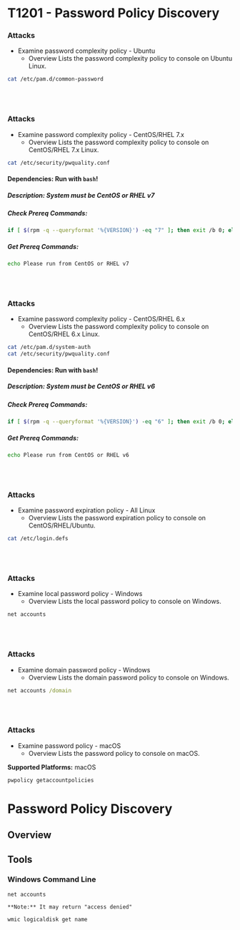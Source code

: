 <!---------------------------------------------------------------------------------
Copyright: (c) BLS OPS LLC.
This program is free software: you can redistribute it and/or modify
it under the terms of the GNU General Public License as published by
the Free Software Foundation, version 3.
This program is distributed in the hope that it will be useful,
but WITHOUT ANY WARRANTY; without even the implied warranty of
MERCHANTABILITY or FITNESS FOR A PARTICULAR PURPOSE. See the
GNU General Public License for more details.
You should have received a copy of the GNU General Public License
along with this program. If not, see <https://www.gnu.org/licenses/>.
--------------------------------------------------------------------------------->
# T1201 - Password Policy Discovery

### Attacks
* Examine password complexity policy - Ubuntu
	* Overview
Lists the password complexity policy to console on Ubuntu Linux.

```bash
cat /etc/pam.d/common-password
```

<br/>
<br/>

### Attacks
* Examine password complexity policy - CentOS/RHEL 7.x
	* Overview
Lists the password complexity policy to console on CentOS/RHEL 7.x Linux.

```bash
cat /etc/security/pwquality.conf
```

#### Dependencies:  Run with `bash`!
##### Description: System must be CentOS or RHEL v7
##### Check Prereq Commands:
```bash
if [ $(rpm -q --queryformat '%{VERSION}') -eq "7" ]; then exit /b 0; else exit /b 1; fi; 
```
##### Get Prereq Commands:
```bash
echo Please run from CentOS or RHEL v7
```

<br/>
<br/>

### Attacks
* Examine password complexity policy - CentOS/RHEL 6.x
	* Overview
Lists the password complexity policy to console on CentOS/RHEL 6.x Linux.

```bash
cat /etc/pam.d/system-auth
cat /etc/security/pwquality.conf
```

#### Dependencies:  Run with `bash`!
##### Description: System must be CentOS or RHEL v6
##### Check Prereq Commands:
```bash
if [ $(rpm -q --queryformat '%{VERSION}') -eq "6" ]; then exit /b 0; else exit /b 1; fi; 
```
##### Get Prereq Commands:
```bash
echo Please run from CentOS or RHEL v6
```

<br/>
<br/>

### Attacks
* Examine password expiration policy - All Linux
	* Overview
Lists the password expiration policy to console on CentOS/RHEL/Ubuntu.

```bash
cat /etc/login.defs
```

<br/>
<br/>

### Attacks
* Examine local password policy - Windows
	* Overview
Lists the local password policy to console on Windows.

```cmd
net accounts
```

<br/>
<br/>

### Attacks
* Examine domain password policy - Windows
	* Overview
Lists the domain password policy to console on Windows.

```cmd
net accounts /domain
```

<br/>
<br/>

### Attacks
* Examine password policy - macOS
	* Overview
Lists the password policy to console on macOS.

**Supported Platforms:** macOS

```bash
pwpolicy getaccountpolicies
```

# Password Policy Discovery

## Overview

## Tools

### Windows Command Line

```
net accounts
```
	**Note:** It may return "access denied"
```
wmic logicaldisk get name
```